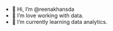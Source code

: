 - 👋 Hi, I’m @reenakhansda
- 👀 I’m love working with data.
- 🌱 I’m currently learning data analytics.

<!---
reenakhansda/reenakhansda is a ✨ special ✨ repository because its `README.md` (this file) appears on your GitHub profile.
You can click the Preview link to take a look at your changes.
--->
